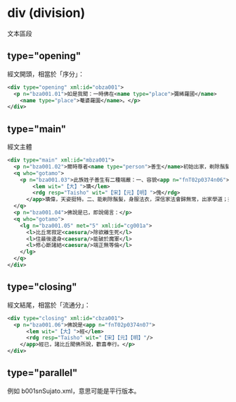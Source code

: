 # div (division)

文本區段

## type="opening"

經文開頭，相當於「序分」：

```xml
<div type="opening" xml:id="obza001">
  <p n="bza001.01">如是我聞：一時佛在<name type="place">彌絺羅國</name>
    <name type="place">菴婆羅園</name>。</p>
</div>
```

## type="main"

經文主體

```xml
<div type="main" xml:id="mbza001">
  <p n="bza001.02">爾時尊者<name type="person">善生</name>初始出家，剃除鬚髮，來詣佛所，頂禮佛足，在一面坐。佛告諸比丘：</p>
  <q who="gotamo">
    <p n="bza001.03">此族姓子善生有二種端嚴：一、容貌<app n="fnT02p0374n06">
        <lem wit="【大】">璝</lem>
        <rdg resp="Taisho" wit="【宋】【元】【明】">傀</rdg>
      </app>璝偉，天姿挺特。二、能剃除鬚髮，身服法衣，深信家法會歸無常，出家學道；盡諸煩惱，具足無漏，心得解脫，慧得解脫；身證無為，生死永盡，梵行已立，不受後有。</p>
  </q>
  <p n="bza001.04">佛說是已，即說偈言：</p>
  <q who="gotamo">
    <lg n="bza001.05" met="5" xml:id="cg001a">
      <l>比丘常寂定<caesura/>除欲離生死</l>
      <l>住最後邊身<caesura/>能破於魔軍</l>
      <l>修心斷諸結<caesura/>端正無等倫</l>
    </lg>
  </q>
</div>
```

## type="closing"

經文結尾，相當於「流通分」：

```xml
<div type="closing" xml:id="cbza001">
  <p n="bza001.06">佛說是<app n="fnT02p0374n07">
      <lem wit="【大】">經</lem>
      <rdg resp="Taisho" wit="【宋】【元】【明】"/>
    </app>經已，諸比丘聞佛所說，歡喜奉行。</p>
</div>
```

## type="parallel"

例如 b001snSujato.xml，意思可能是平行版本。